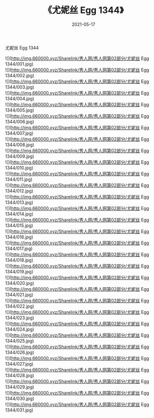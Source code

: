 ﻿---
layout: post
title:  《尤妮丝 Egg 1344》
date:   2021-05-17
img: http://img.660000.xyz/Sharelink/秀人网/秀人网第02部分/尤妮丝 Egg 1344/000.jpg
categories: [美女, 清纯, 唯美]
---

尤妮丝 Egg 1344

  ![](http://img.660000.xyz/Sharelink/秀人网/秀人网第02部分/尤妮丝 Egg 1344/001.jpg) <br> ![](http://img.660000.xyz/Sharelink/秀人网/秀人网第02部分/尤妮丝 Egg 1344/002.jpg) <br> ![](http://img.660000.xyz/Sharelink/秀人网/秀人网第02部分/尤妮丝 Egg 1344/003.jpg) <br> ![](http://img.660000.xyz/Sharelink/秀人网/秀人网第02部分/尤妮丝 Egg 1344/004.jpg) <br> ![](http://img.660000.xyz/Sharelink/秀人网/秀人网第02部分/尤妮丝 Egg 1344/005.jpg) <br> ![](http://img.660000.xyz/Sharelink/秀人网/秀人网第02部分/尤妮丝 Egg 1344/006.jpg) <br> ![](http://img.660000.xyz/Sharelink/秀人网/秀人网第02部分/尤妮丝 Egg 1344/007.jpg) <br> ![](http://img.660000.xyz/Sharelink/秀人网/秀人网第02部分/尤妮丝 Egg 1344/008.jpg) <br> ![](http://img.660000.xyz/Sharelink/秀人网/秀人网第02部分/尤妮丝 Egg 1344/009.jpg) <br> ![](http://img.660000.xyz/Sharelink/秀人网/秀人网第02部分/尤妮丝 Egg 1344/010.jpg) <br> ![](http://img.660000.xyz/Sharelink/秀人网/秀人网第02部分/尤妮丝 Egg 1344/011.jpg) <br> ![](http://img.660000.xyz/Sharelink/秀人网/秀人网第02部分/尤妮丝 Egg 1344/012.jpg) <br> ![](http://img.660000.xyz/Sharelink/秀人网/秀人网第02部分/尤妮丝 Egg 1344/013.jpg) <br> ![](http://img.660000.xyz/Sharelink/秀人网/秀人网第02部分/尤妮丝 Egg 1344/014.jpg) <br> ![](http://img.660000.xyz/Sharelink/秀人网/秀人网第02部分/尤妮丝 Egg 1344/015.jpg) <br> ![](http://img.660000.xyz/Sharelink/秀人网/秀人网第02部分/尤妮丝 Egg 1344/016.jpg) <br> ![](http://img.660000.xyz/Sharelink/秀人网/秀人网第02部分/尤妮丝 Egg 1344/017.jpg) <br> ![](http://img.660000.xyz/Sharelink/秀人网/秀人网第02部分/尤妮丝 Egg 1344/018.jpg) <br> ![](http://img.660000.xyz/Sharelink/秀人网/秀人网第02部分/尤妮丝 Egg 1344/019.jpg) <br> ![](http://img.660000.xyz/Sharelink/秀人网/秀人网第02部分/尤妮丝 Egg 1344/020.jpg) <br> ![](http://img.660000.xyz/Sharelink/秀人网/秀人网第02部分/尤妮丝 Egg 1344/021.jpg) <br> ![](http://img.660000.xyz/Sharelink/秀人网/秀人网第02部分/尤妮丝 Egg 1344/022.jpg) <br> ![](http://img.660000.xyz/Sharelink/秀人网/秀人网第02部分/尤妮丝 Egg 1344/023.jpg) <br> ![](http://img.660000.xyz/Sharelink/秀人网/秀人网第02部分/尤妮丝 Egg 1344/024.jpg) <br> ![](http://img.660000.xyz/Sharelink/秀人网/秀人网第02部分/尤妮丝 Egg 1344/025.jpg) <br> ![](http://img.660000.xyz/Sharelink/秀人网/秀人网第02部分/尤妮丝 Egg 1344/026.jpg) <br> ![](http://img.660000.xyz/Sharelink/秀人网/秀人网第02部分/尤妮丝 Egg 1344/027.jpg) <br> ![](http://img.660000.xyz/Sharelink/秀人网/秀人网第02部分/尤妮丝 Egg 1344/028.jpg) <br> ![](http://img.660000.xyz/Sharelink/秀人网/秀人网第02部分/尤妮丝 Egg 1344/029.jpg) <br> ![](http://img.660000.xyz/Sharelink/秀人网/秀人网第02部分/尤妮丝 Egg 1344/030.jpg) <br> ![](http://img.660000.xyz/Sharelink/秀人网/秀人网第02部分/尤妮丝 Egg 1344/031.jpg) <br>